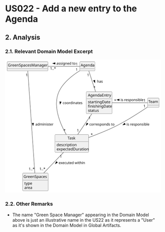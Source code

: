 # US022 - Add a new entry to the Agenda


## 2. Analysis

### 2.1. Relevant Domain Model Excerpt

![Domain Model](svg/us20-domain-model.svg)

### 2.2. Other Remarks

* The name "Green Space Manager" appearing in the Domain Model above is just an illustrative name in the US22 as it 
represents a "User" as it's shown in the Domain Model in Global Artifacts. 

